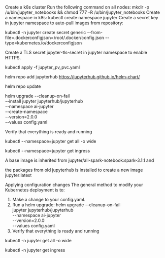 Create a k8s cluster 
Run the following command on all nodes:
mkdir -p /u/bin/jupyter_notebooks && chmod 777 -R /u/bin/jupyter_notebooks
Create a namespace in k8s:
kubectl create namespace jupyter
Create a secret key in jupyter namespace to auto-pull images from repository:

kubectl -n jupyter create secret generic <key> --from-file=.dockerconfigjson=/root/.docker/config.json --type=kubernetes.io/dockerconfigjson

Create a TLS secret jupyter-tls-secret in jupyter namespace to enable HTTPS.

kubectl apply -f jupyter_pv_pvc.yaml

helm repo add jupyterhub https://jupyterhub.github.io/helm-chart/

helm repo update

helm upgrade --cleanup-on-fail \
  --install jupyter jupyterhub/jupyterhub \
  --namespace ai-jupyter \
  --create-namespace \
  --version=2.0.0 \
  --values config.yaml


Verify that everything is ready and running

kubectl --namespace=jupyter get all -o wide

kubectl --namespace=jupyter get ingress

A base image is inherited from jupyter/all-spark-notebook:spark-3.1.1 and 

the packages from old jupyterhub is installed to create a new image jupyter:latest

Applying configuration changes
The general method to modify your Kubernetes deployment is to:
1.	Make a change to your config.yaml.
2.	Run a helm upgrade:
helm upgrade --cleanup-on-fail \
   jupyter jupyterhub/jupyterhub \
  --namespace ai-jupyter \
  --version=2.0.0 \
  --values config.yaml
3.	Verify that everything is ready and running

kubectl -n jupyter get all -o wide

kubectl -n jupyter get ingress
